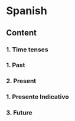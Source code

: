 # Spanish

## Content

### 1. Time tenses
###   1. Past
###   2. Present
###     1. Presente Indicativo
###   3. Future
